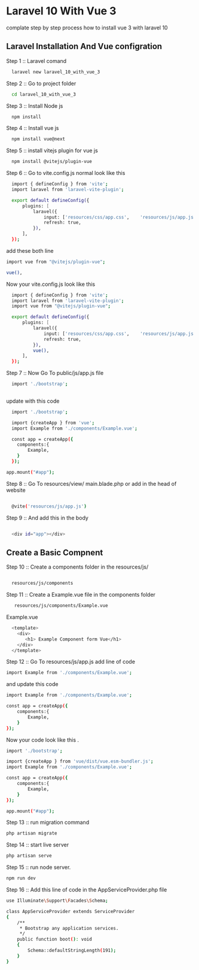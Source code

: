 
# Laravel 10 With Vue 3

complate step by step process how to install vue 3 with laravel 10


## Laravel Installation And Vue configration 

Step 1 :: Laravel comand 

```bash
  laravel new laravel_10_with_vue_3
```
Step 2 :: Go to project folder 
```bash
  cd laravel_10_with_vue_3
```

Step 3 :: Install Node js
```bash
  npm install 
```
Step 4 :: Install vue js
```bash
  npm install vue@next
```

Step 5 :: install vitejs plugin for vue js
```bash
  npm install @vitejs/plugin-vue
```

Step 6 :: Go to vite.config.js normal look like this

```bash
  import { defineConfig } from 'vite';
  import laravel from 'laravel-vite-plugin';

  export default defineConfig({
      plugins: [
          laravel({
              input: ['resources/css/app.css',    'resources/js/app.js'],
              refresh: true,
          }),
      ],
  });
```

add these both  line 

```bash
import vue from "@vitejs/plugin-vue";
```

```bash
vue(),
```

Now your vite.config.js look like this
```bash
  import { defineConfig } from 'vite';
  import laravel from 'laravel-vite-plugin';
  import vue from "@vitejs/plugin-vue";

  export default defineConfig({
      plugins: [
          laravel({
              input: ['resources/css/app.css',    'resources/js/app.js'],
              refresh: true,
          }),
          vue(),
      ],
  });
```

Step 7 :: Now Go To public/js/app.js file 

```bash
  import './bootstrap';
 
```
 update with this code 

```bash
  import './bootstrap';

  import {createApp } from 'vue';
  import Example from './components/Example.vue';

  const app = createApp({
    components:{
        Example,
    }
  });

app.mount("#app");
```

Step 8 :: Go To resources/view/ main.blade.php or add in the head of website 

```bash 

  @vite('resources/js/app.js')

```
Step 9 ::  And add this in the body 
```bash 

  <div id="app"></div>

```

## Create a Basic Compnent
Step 10 :: Create a components folder in the resources/js/
```bash 

  resources/js/components
```
Step 11 :: Create a Example.vue file in the components folder 

```bash 
   resources/js/components/Example.vue
```
Example.vue
```bash 
  <template>
    <div>
       <h1> Example Component form Vue</h1>
    </div>
  </template>
```

Step 12 :: Go To resources/js/app.js  add line of code 

```bash 
import Example from './components/Example.vue';
```
and update this code 
```bash 
import Example from './components/Example.vue';

const app = createApp({
    components:{
        Example,
    }
});
```

Now your code look like this .
```bash 
import './bootstrap';

import {createApp } from 'vue/dist/vue.esm-bundler.js';
import Example from './components/Example.vue';

const app = createApp({
    components:{
        Example,
    }
});

app.mount("#app");
```

Step 13 :: run migration command  

```bash 
php artisan migrate 
```

Step 14 :: start live server   
```bash 
php artisan serve
```

Step 15 :: run node server.  
```bash 
npm run dev
```

Step 16 ::    Add this line of code in the AppServiceProvider.php file 
```bash 
use Illuminate\Support\Facades\Schema;

class AppServiceProvider extends ServiceProvider
{
    /**
     * Bootstrap any application services.
     */
    public function boot(): void
    {
        Schema::defaultStringLength(191);
    }
}

```

